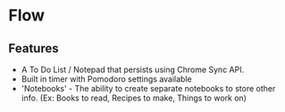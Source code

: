 # Flow

## Features

  * A To Do List / Notepad that persists using Chrome Sync API.
  * Built in timer with Pomodoro settings available
  * 'Notebooks' - The ability to create separate notebooks to store other info. (Ex: Books to read, Recipes to make, Things to work on)
 
